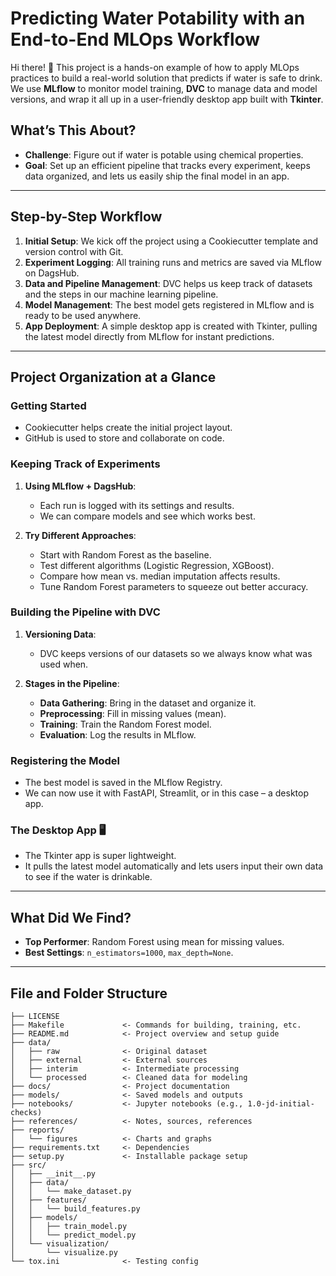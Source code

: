# Predicting Water Potability with an End-to-End MLOps Workflow 

Hi there! 👋 This project is a hands-on example of how to apply MLOps practices to build a real-world solution that predicts if water is safe to drink. We use **MLflow** to monitor model training, **DVC** to manage data and model versions, and wrap it all up in a user-friendly desktop app built with **Tkinter**. 

## What’s This About?

- **Challenge**: Figure out if water is potable using chemical properties.
- **Goal**: Set up an efficient pipeline that tracks every experiment, keeps data organized, and lets us easily ship the final model in an app.

---

## Step-by-Step Workflow

1. **Initial Setup**: We kick off the project using a Cookiecutter template and version control with Git.
2. **Experiment Logging**: All training runs and metrics are saved via MLflow on DagsHub.
3. **Data and Pipeline Management**: DVC helps us keep track of datasets and the steps in our machine learning pipeline.
4. **Model Management**: The best model gets registered in MLflow and is ready to be used anywhere.
5. **App Deployment**: A simple desktop app is created with Tkinter, pulling the latest model directly from MLflow for instant predictions.

---

## Project Organization at a Glance

### Getting Started
- Cookiecutter helps create the initial project layout.
- GitHub is used to store and collaborate on code.

### Keeping Track of Experiments
1. **Using MLflow + DagsHub**:
   - Each run is logged with its settings and results.
   - We can compare models and see which works best.

2. **Try Different Approaches**:
   - Start with Random Forest as the baseline.
   - Test different algorithms (Logistic Regression, XGBoost).
   - Compare how mean vs. median imputation affects results.
   - Tune Random Forest parameters to squeeze out better accuracy.

### Building the Pipeline with DVC
1. **Versioning Data**:
   - DVC keeps versions of our datasets so we always know what was used when.

2. **Stages in the Pipeline**:
   - **Data Gathering**: Bring in the dataset and organize it.
   - **Preprocessing**: Fill in missing values (mean).
   - **Training**: Train the Random Forest model.
   - **Evaluation**: Log the results in MLflow.

### Registering the Model
- The best model is saved in the MLflow Registry.
- We can now use it with FastAPI, Streamlit, or in this case – a desktop app.

### The Desktop App 🖥️
- The Tkinter app is super lightweight.
- It pulls the latest model automatically and lets users input their own data to see if the water is drinkable.

---

## What Did We Find?

- **Top Performer**: Random Forest using mean for missing values.
- **Best Settings**: `n_estimators=1000`, `max_depth=None`.

---

## File and Folder Structure

```
├── LICENSE
├── Makefile             <- Commands for building, training, etc.
├── README.md            <- Project overview and setup guide
├── data/
│   ├── raw              <- Original dataset
│   ├── external         <- External sources
│   ├── interim          <- Intermediate processing
│   └── processed        <- Cleaned data for modeling
├── docs/                <- Project documentation
├── models/              <- Saved models and outputs
├── notebooks/           <- Jupyter notebooks (e.g., 1.0-jd-initial-checks)
├── references/          <- Notes, sources, references
├── reports/
│   └── figures          <- Charts and graphs
├── requirements.txt     <- Dependencies
├── setup.py             <- Installable package setup
├── src/
│   ├── __init__.py
│   ├── data/
│   │   └── make_dataset.py
│   ├── features/
│   │   └── build_features.py
│   ├── models/
│   │   ├── train_model.py
│   │   └── predict_model.py
│   └── visualization/
│       └── visualize.py
└── tox.ini              <- Testing config
```
